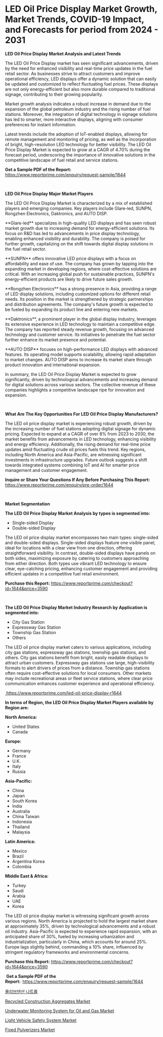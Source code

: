 <p><h1>LED Oil Price Display Market Growth, Market Trends, COVID-19 Impact, and Forecasts for period from 2024 - 2031</h1></p><p><strong>LED Oil Price Display Market Analysis and Latest Trends</strong></p>
<p><p>The LED Oil Price Display market has seen significant advancements, driven by the need for enhanced visibility and real-time price updates in the fuel retail sector. As businesses strive to attract customers and improve operational efficiency, LED displays offer a dynamic solution that can easily be updated and customized to reflect fluctuating fuel prices. These displays are not only energy-efficient but also more durable compared to traditional signage, contributing to their growing popularity.</p><p>Market growth analysis indicates a robust increase in demand due to the expansion of the global petroleum industry and the rising number of fuel stations. Moreover, the integration of digital technology in signage solutions has led to smarter, more interactive displays, aligning with consumer preferences for instant information.</p><p>Latest trends include the adoption of IoT-enabled displays, allowing for remote management and monitoring of pricing, as well as the incorporation of bright, high-resolution LED technology for better visibility. The LED Oil Price Display Market is expected to grow at a CAGR of 4.70% during the forecast period, underscoring the importance of innovative solutions in the competitive landscape of fuel retail and service stations.</p></p>
<p><strong>Get a Sample PDF of the Report:&nbsp;</strong> <a href="https://www.reportprime.com/enquiry/request-sample/1644">https://www.reportprime.com/enquiry/request-sample/1644</a></p>
<p>&nbsp;</p>
<p><strong>LED Oil Price Display Major Market Players</strong></p>
<p><p>The LED Oil Price Display Market is characterized by a mix of established players and emerging companies. Key players include Glare-led, SUNPN, Rongzhen Electronics, Daktronics, and AUTO DISP.</p><p>**Glare-led** specializes in high-quality LED displays and has seen robust market growth due to increasing demand for energy-efficient solutions. Its focus on R&D has led to advancements in price display technology, enabling enhanced visibility and durability. The company is poised for further growth, capitalizing on the shift towards digital display solutions in the fuel retail sector.</p><p>**SUNPN** offers innovative LED price displays with a focus on affordability and ease of use. The company has grown by tapping into the expanding market in developing regions, where cost-effective solutions are critical. With an increasing global push for sustainable practices, SUNPN's energy-efficient products are likely to drive future sales growth.</p><p>**Rongzhen Electronics** has a strong presence in Asia, providing a range of LED display solutions, including customized options for different retail needs. Its position in the market is strengthened by strategic partnerships and distribution agreements. The company's future growth is expected to be fueled by expanding its product line and entering new markets.</p><p>**Daktronics**, a prominent player in the global display industry, leverages its extensive experience in LED technology to maintain a competitive edge. The company has reported steady revenue growth, focusing on advanced technology and customer service. Its initiatives to penetrate the fuel sector further enhance its market presence and potential.</p><p>**AUTO DISP** focuses on high-performance LED displays with advanced features. Its operating model supports scalability, allowing rapid adaptation to market changes. AUTO DISP aims to increase its market share through product innovation and international expansion.</p><p>In summary, the LED Oil Price Display Market is expected to grow significantly, driven by technological advancements and increasing demand for digital solutions across various sectors. The collective revenue of these companies highlights a competitive landscape ripe for innovation and expansion.</p></p>
<p>&nbsp;</p>
<p><strong>What Are The Key Opportunities For LED Oil Price Display Manufacturers?</strong></p>
<p><p>The LED oil price display market is experiencing robust growth, driven by the increasing number of fuel stations adopting digital signage for dynamic pricing. Expected to expand at a CAGR of over 8% from 2023 to 2030, the market benefits from advancements in LED technology, enhancing visibility and energy efficiency. Additionally, the rising demand for real-time price updates amid fluctuating crude oil prices fuels this trend. Key regions, including North America and Asia-Pacific, are witnessing significant investments in infrastructure upgrades. Future outlook suggests a shift towards integrated systems combining IoT and AI for smarter price management and customer engagement.</p></p>
<p><strong>Inquire or Share Your Questions If Any Before Purchasing This Report:</strong> <a href="https://www.reportprime.com/enquiry/pre-order/1644">https://www.reportprime.com/enquiry/pre-order/1644</a></p>
<p>&nbsp;</p>
<p><strong>Market Segmentation</strong></p>
<p><strong>The LED Oil Price Display Market Analysis by types is segmented into:</strong></p>
<p><ul><li>Single-sided Display</li><li>Double-sided Display</li></ul></p>
<p><p>The LED oil price display market encompasses two main types: single-sided and double-sided displays. Single-sided displays feature one visible panel, ideal for locations with a clear view from one direction, offering straightforward visibility. In contrast, double-sided displays have panels on both sides, maximizing exposure by catering to customers approaching from either direction. Both types use vibrant LED technology to ensure clear, eye-catching pricing, enhancing customer engagement and providing efficient updates in a competitive fuel retail environment.</p></p>
<p><strong>Purchase this Report:&nbsp;</strong><a href="https://www.reportprime.com/checkout?id=1644&price=3590">https://www.reportprime.com/checkout?id=1644&price=3590</a></p>
<p>&nbsp;</p>
<p><strong>The LED Oil Price Display Market Industry Research by Application is segmented into:</strong></p>
<p><ul><li>City Gas Station</li><li>Expressway Gas Station</li><li>Township Gas Station</li><li>Others</li></ul></p>
<p><p>The LED oil price display market caters to various applications, including city gas stations, expressway gas stations, township gas stations, and others. City gas stations benefit from bright, easily readable displays to attract urban customers. Expressway gas stations use large, high-visibility formats to alert drivers of prices from a distance. Township gas stations often require cost-effective solutions for local consumers. Other markets may include recreational areas or fleet service stations, where clear price communication enhances customer experience and operational efficiency.</p></p>
<p><a href="https://www.reportprime.com/led-oil-price-display-r1644">&nbsp;https://www.reportprime.com/led-oil-price-display-r1644</a></p>
<p><strong>In terms of Region, the LED Oil Price Display Market Players available by Region are:</strong></p>
<p>
    <p> <strong> North America: </strong>
        <ul>
            <li>United States</li>
            <li>Canada</li>
        </ul>
        </p> 
    <p> <strong> Europe: </strong>
        <ul>
            <li>Germany</li>
            <li>France</li>
            <li>U.K.</li>
            <li>Italy</li>
            <li>Russia</li>
        </ul>
        </p> 
    <p> <strong> Asia-Pacific: </strong>
        <ul>
            <li>China</li>
            <li>Japan</li>
            <li>South Korea</li>
            <li>India</li>
            <li>Australia</li>
            <li>China Taiwan</li>
            <li>Indonesia</li>
            <li>Thailand</li>
            <li>Malaysia</li>
        </ul>
        </p> 
    <p> <strong> Latin America: </strong>
        <ul>
            <li>Mexico</li>
            <li>Brazil</li>
            <li>Argentina Korea</li>
            <li>Colombia</li>
        </ul>
        </p> 
    <p> <strong> Middle East & Africa: </strong>
        <ul>
            <li>Turkey</li>
            <li>Saudi</li>
            <li>Arabia</li>
            <li>UAE</li>
            <li>Korea</li>
        </ul>
    </p>
    </p>
<p><p>The LED oil price display market is witnessing significant growth across various regions. North America is projected to hold the largest market share at approximately 35%, driven by technological advancements and a robust oil industry. Asia-Pacific is expected to experience rapid expansion, with an anticipated share of 30%, fueled by increasing urbanization and industrialization, particularly in China, which accounts for around 25%. Europe lags slightly behind, commanding a 10% share, influenced by stringent regulatory frameworks and environmental concerns.</p></p>
<p><strong>Purchase this Report: </strong><a href="https://www.reportprime.com/checkout?id=1644&price=3590">https://www.reportprime.com/checkout?id=1644&price=3590</a></p>
<p>&nbsp;<strong>Get a Sample PDF of the Report:&nbsp;&nbsp;</strong><a href="https://www.reportprime.com/enquiry/request-sample/1644">https://www.reportprime.com/enquiry/request-sample/1644</a></p>
<p><strong></strong></p>
<p><p><a href="https://medium.com/@greggibson7876/%EC%86%8C%EB%93%90-%EB%AA%B0%EB%A6%AC%EB%B8%8C%EB%8D%B4%EC%82%B0-%EC%82%B0%EC%97%85-%ED%86%B5%EC%B0%B0-%EB%B3%B4%EA%B3%A0%EC%84%9C-%EC%86%8C%EB%93%90-%EB%AA%B0%EB%A6%AC%EB%B8%8C%EB%8D%B4%EC%82%B0-%EC%8B%9C%EC%9E%A5-%EB%8F%99%ED%96%A5-%EC%9D%91%EC%9A%A9-%EB%B6%84%EC%95%BC-%EB%B0%8F-%EA%B2%BD%EC%9F%81-%ED%99%98%EA%B2%BD-%EB%B6%84%EC%84%9D-2024-2031-66171ac94545">몰리브덴산 나트륨</a></p><p><a href="https://www.linkedin.com/pulse/recycled-construction-aggregates-market-indicators-size-fbkne?trackingId=uCN75mjQSxKeUsAeOh1OyQ%3D%3D">Recycled Construction Aggregates Market</a></p><p><a href="https://medium.com/@kimwalker1923/underwater-monitoring-system-for-oil-and-gas-market-market-segmentation-geographical-regions-and-b0e46fd99209">Underwater Monitoring System for Oil and Gas Market</a></p><p><a href="https://issuu.com/reportprime-2/docs/light-vehicle-safety-system-market-_0847e0391a8e02">Light Vehicle Safety System Market</a></p><p><a href="https://medium.com/@amyjacobi/fixed-pulverizers-market-forecasts-market-trends-and-impact-analysis-2024-2031-e917d25f19ed">Fixed Pulverizers Market</a></p></p>